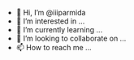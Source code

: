 - 👋 Hi, I’m @iiiparmida
- 👀 I’m interested in ...
- 🌱 I’m currently learning ...
- 💞️ I’m looking to collaborate on ...
- 📫 How to reach me ...

<!---
iiiparmida/iiiparmida is a ✨ special ✨ repository because its `README.md` (this file) appears on your GitHub profile.
You can click the Preview link to take a look at your changes.
--->
